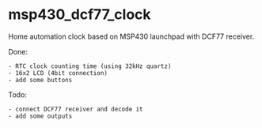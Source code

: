 msp430_dcf77_clock
==================

Home automation clock based on MSP430 launchpad with DCF77 receiver.

Done:

    - RTC clock counting time (using 32kHz quartz)
    - 16x2 LCD (4bit connection)
    - add some buttons

Todo:

    - connect DCF77 receiver and decode it
    - add some outputs
